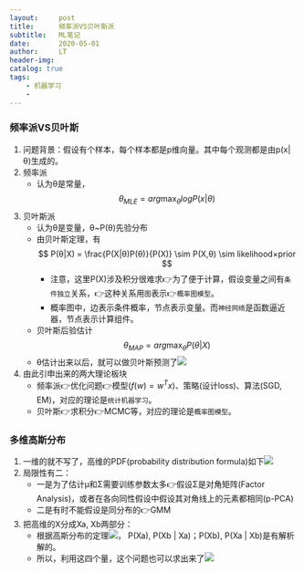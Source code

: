 ```yaml
---
layout:     post
title:      频率派VS贝叶斯派
subtitle:   ML笔记
date:       2020-05-01
author:     LT
header-img: 
catalog: true
tags:
    - 机器学习
    - 
---
```


### 频率派VS贝叶斯
1. 问题背景：假设有个样本，每个样本都是p维向量。其中每个观测都是由p(x|θ)⽣成的。
2. 频率派
    - 认为θ是常量，$$ \theta_{MLE} = arg \max_{θ} logP(x|θ) $$
3. 贝叶斯派
    - 认为θ是变量，θ~P(θ)先验分布
    - 由贝叶斯定理，有$$ P(θ|X) = \frac{P(X|θ)P(θ)}{P(X)} \sim P(X,θ) \sim likelihood×prior  $$
        * 注意，这里P(X)涉及积分很难求👉为了便于计算，假设变量之间有`条件独立`关系，👉这种关系用`图`表示👉`概率图模型`。
        * 概率图中，边表示条件概率，节点表示变量。而`神经网络`是函数逼近器，节点表示计算组件。
    - 贝叶斯后验估计$$ θ_{MAP}= arg \max_{θ} P(θ|X) $$
    - θ估计出来以后，就可以做贝叶斯预测了![](https://handwrite-ml-1-1300025586.cos.ap-nanjing.myqcloud.com/NB-predicate.png)
4. 由此引申出来的两大理论板块
    - 频率派👉优化问题👉模型($f(w)=w^{T}x$)、策略(设计loss)、算法(SGD, EM)，对应的理论是`统计机器学习`。
    - 贝叶斯👉求积分👉MCMC等，对应的理论是`概率图模型`。

### 多维高斯分布
1. 一维的就不写了，高维的PDF(probability distribution formula)如下![](https://handwrite-ml-1-1300025586.cos.ap-nanjing.myqcloud.com/multi-dim-normal-pdf.png)
2. 局限性有二：
    - 一是为了估计μ和Σ需要训练参数太多👉假设Σ是对⻆矩阵(Factor Analysis)，或者在各向同性假设中假设其对⻆线上的元素都相同(p-PCA)
    - 二是有时不能假设是同分布的👉GMM
3. 把高维的X分成Xa, Xb两部分：
    - 根据⾼斯分布的定理![](https://handwrite-ml-1-1300025586.cos.ap-nanjing.myqcloud.com/normal-theory.png)， P(Xa), P(Xb | Xa)；P(Xb), P(Xa | Xb)是有解析解的。
    - 所以，利用这四个量，这个问题也可以求出来了![](https://handwrite-ml-1-1300025586.cos.ap-nanjing.myqcloud.com/multi-dim-normal-pdf(2).png)
    
